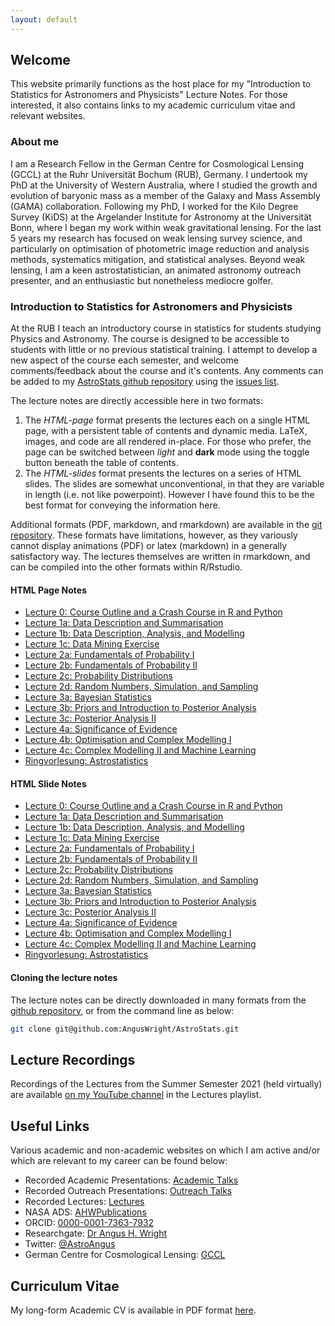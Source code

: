 ```yaml
---
layout: default
---
```


## Welcome 

This website primarily functions as the host place for my "Introduction to Statistics for Astronomers and Physicists"
Lecture Notes. For those interested, it also contains links to my academic curriculum vitae and relevant websites. 

### About me 

I am a Research Fellow in the German Centre for Cosmological Lensing (GCCL) at the Ruhr Universität Bochum (RUB),
Germany. I undertook my PhD at the University of Western Australia, where I studied the growth and evolution of
baryonic mass as a member of the Galaxy and Mass Assembly (GAMA) collaboration. Following my PhD, I worked for the
Kilo Degree Survey (KiDS) at the Argelander Institute for Astronomy at the Universität Bonn, where I began my work
within weak gravitational lensing. For the last 5 years my research has focused on weak lensing survey science, and
particularly on optimisation of photometric image reduction and analysis methods, systematics mitigation, and
statistical analyses. Beyond weak lensing, I am a keen astrostatistician, an animated astronomy outreach presenter,
and an enthusiastic but nonetheless mediocre golfer.

### Introduction to Statistics for Astronomers and Physicists 

At the RUB I teach an introductory course in statistics for students studying Physics and Astronomy. The course is
designed to be accessible to students with little or no previous statistical training. I attempt to develop a new aspect
of the course each semester, and welcome comments/feedback about the course and it's contents. Any comments can be added
to my [AstroStats github repository](https://github.com/AngusWright/AstroStats) using the 
[issues list](https://github.com/AngusWright/AstroStats/issues). 

The lecture notes are directly accessible here in two formats: 

1. The *HTML-page* format presents the lectures each on a single HTML page, with a persistent table of contents and
   dynamic media. LaTeX, images, and code are all rendered in-place. For those who prefer, the page can be switched
   between *light* and **dark** mode using the toggle button beneath the table of contents. 
2. The *HTML-slides* format presents the lectures on a series of HTML slides. The slides are somewhat unconventional, in
   that they are variable in length (i.e. not like powerpoint). However I have found this to be the best format for 
   conveying the information here. 

Additional formats (PDF, markdown, and rmarkdown) are available in the [git
repository](https://github.com/AngusWright/AstroStats/). These formats have limitations, however, as they variously
cannot display animations (PDF) or latex (markdown) in a generally satisfactory way. The lectures themselves are written 
in rmarkdown, and can be compiled into the other formats within R/Rstudio. 

#### HTML Page Notes 

- [Lecture 0: Course Outline and a Crash Course in R and Python](./LectureNotes/IntroductionToStatistics_Section0_html.html)
- [Lecture 1a: Data Description and Summarisation](./LectureNotes/IntroductionToStatistics_Section1a_html.html)
- [Lecture 1b: Data Description, Analysis, and Modelling](./LectureNotes/IntroductionToStatistics_Section1b_html.html)
- [Lecture 1c: Data Mining Exercise](./LectureNotes/IntroductionToStatistics_Section1c_slidy.html)
- [Lecture 2a: Fundamentals of Probability I](./LectureNotes/IntroductionToStatistics_Section2a_html.html)
- [Lecture 2b: Fundamentals of Probability II](./LectureNotes/IntroductionToStatistics_Section2b_html.html)
- [Lecture 2c: Probability Distributions](./LectureNotes/IntroductionToStatistics_Section2c_html.html)
- [Lecture 2d: Random Numbers, Simulation, and Sampling](./LectureNotes/IntroductionToStatistics_Section2d_html.html)
- [Lecture 3a: Bayesian Statistics](./LectureNotes/IntroductionToStatistics_Section3a_html.html)
- [Lecture 3b: Priors and Introduction to Posterior Analysis](./LectureNotes/IntroductionToStatistics_Section3b_html.html)
- [Lecture 3c: Posterior Analysis II](./LectureNotes/IntroductionToStatistics_Section3c_html.html)
- [Lecture 4a: Significance of Evidence](./LectureNotes/IntroductionToStatistics_Section4a_html.html)
- [Lecture 4b: Optimisation and Complex Modelling I](./LectureNotes/IntroductionToStatistics_Section4b_html.html)
- [Lecture 4c: Complex Modelling II and Machine Learning](./LectureNotes/IntroductionToStatistics_Section4c_html.html)
- [Ringvorlesung: Astrostatistics](./LectureNotes/Ringvorlesung_html.html)

#### HTML Slide Notes  

- [Lecture 0: Course Outline and a Crash Course in R and Python](./LectureNotes/IntroductionToStatistics_Section0_slidy.html)
- [Lecture 1a: Data Description and Summarisation](./LectureNotes/IntroductionToStatistics_Section1a_slidy.html)
- [Lecture 1b: Data Description, Analysis, and Modelling](./LectureNotes/IntroductionToStatistics_Section1b_slidy.html)
- [Lecture 1c: Data Mining Exercise](./LectureNotes/IntroductionToStatistics_Section1c_slidy.html)
- [Lecture 2a: Fundamentals of Probability I](./LectureNotes/IntroductionToStatistics_Section2a_slidy.html)
- [Lecture 2b: Fundamentals of Probability II](./LectureNotes/IntroductionToStatistics_Section2b_slidy.html)
- [Lecture 2c: Probability Distributions](./LectureNotes/IntroductionToStatistics_Section2c_slidy.html)
- [Lecture 2d: Random Numbers, Simulation, and Sampling](./LectureNotes/IntroductionToStatistics_Section2d_slidy.html)
- [Lecture 3a: Bayesian Statistics](./LectureNotes/IntroductionToStatistics_Section3a_slidy.html)
- [Lecture 3b: Priors and Introduction to Posterior Analysis](./LectureNotes/IntroductionToStatistics_Section3b_slidy.html)
- [Lecture 3c: Posterior Analysis II](./LectureNotes/IntroductionToStatistics_Section3c_slidy.html)
- [Lecture 4a: Significance of Evidence](./LectureNotes/IntroductionToStatistics_Section4a_slidy.html)
- [Lecture 4b: Optimisation and Complex Modelling I](./LectureNotes/IntroductionToStatistics_Section4b_slidy.html)
- [Lecture 4c: Complex Modelling II and Machine Learning](./LectureNotes/IntroductionToStatistics_Section4c_slidy.html)
- [Ringvorlesung: Astrostatistics](./LectureNotes/Ringvorlesung_slidy.html)

#### Cloning the lecture notes 

The lecture notes can be directly downloaded in many formats from the [github repository](), or from the command line as
below: 

```bash
git clone git@github.com:AngusWright/AstroStats.git
``` 

## Lecture Recordings 

Recordings of the Lectures from the Summer Semester 2021 (held virtually) are available 
[on my YouTube channel](https://www.youtube.com/user/anguswright1/playlists) in the Lectures playlist. 

## Useful Links 

Various academic and non-academic websites on which I am active and/or which are relevant 
to my career can be found below: 

- Recorded Academic Presentations: [Academic Talks](https://www.youtube.com/user/anguswright1/playlists)
- Recorded Outreach Presentations: [Outreach Talks](https://www.youtube.com/user/anguswright1/playlists)
- Recorded Lectures: [Lectures](https://www.youtube.com/user/anguswright1/playlists)
- NASA ADS: [AHWPublications](https://ui.adsabs.harvard.edu/user/libraries/atjyraxzSK2XrjBBD_RgTQ)
- ORCID: [0000-0001-7363-7932](https://orcid.org/my-orcid?orcid=0000-0001-7363-7932)
- Researchgate: [Dr Angus H. Wright](https://www.researchgate.net/profile/Angus-Wright-3)
- Twitter: [@AstroAngus](https://twitter.com/AstroAngus)
- German Centre for Cosmological Lensing: [GCCL](https://gccl-rub.github.io) 

## Curriculum Vitae 

My long-form Academic CV is available in PDF format [here](./AHWright_CV.pdf).


